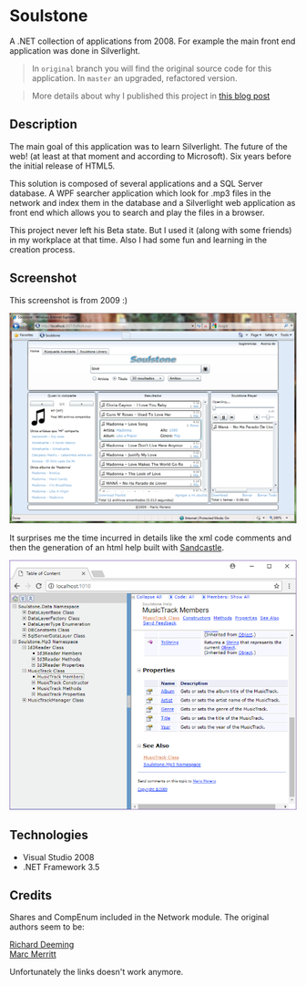 # Soulstone

A .NET collection of applications from 2008. For example the main front end application was done in Silverlight.


> In `original` branch you will find the original source code for this application. In `master` an upgraded, refactored version.

> More details about why I published this project in [this blog post](https://mamcer.github.io/2018-09-02-i-cleaned-up-my-virtual-basement/)

## Description 

The main goal of this application was to learn Silverlight. The future of the web! (at least at that moment and according to Microsoft). Six years before the initial release of HTML5.

This solution is composed of several applications and a SQL Server database. A WPF searcher application which look for .mp3 files in the network and index them in the database and a Silverlight web application as front end which allows you to search and play the files in a browser.

This project never left his Beta state. But I used it (along with some friends) in my workplace at that time. Also I had some fun and learning in the creation process.

## Screenshot

This screenshot is from 2009 :)

![screenshot](https://raw.githubusercontent.com/mamcer/soulstone/master/doc/screenshot.png)

It surprises me the time incurred in details like the xml code comments and then the generation of an html help built with [Sandcastle](https://github.com/EWSoftware/SHFB).

![help](https://raw.githubusercontent.com/mamcer/soulstone/master/doc/soulstone-help.png)

## Technologies

- Visual Studio 2008
- .NET Framework 3.5

## Credits

Shares and CompEnum included in the Network module. The original authors seem to be:

[Richard Deeming](http://www.codeproject.com/script/profile/whos_who.asp?id=34187)  
[Marc Merritt](http://www.thecodeproject.com/script/profile/whos_who.asp?id=2851)

Unfortunately the links doesn't work anymore.
